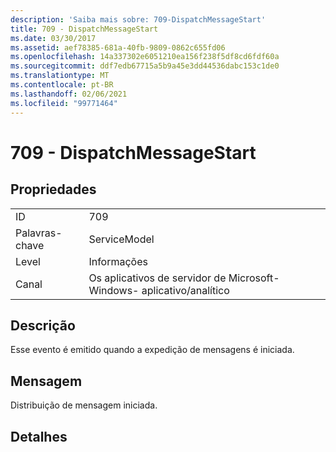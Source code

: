 ```yaml
---
description: 'Saiba mais sobre: 709-DispatchMessageStart'
title: 709 - DispatchMessageStart
ms.date: 03/30/2017
ms.assetid: aef78385-681a-40fb-9809-0862c655fd06
ms.openlocfilehash: 14a337302e6051210ea156f238f5df8cd6fdf60a
ms.sourcegitcommit: ddf7edb67715a5b9a45e3dd44536dabc153c1de0
ms.translationtype: MT
ms.contentlocale: pt-BR
ms.lasthandoff: 02/06/2021
ms.locfileid: "99771464"
---
```

# <a name="709---dispatchmessagestart"></a>709 - DispatchMessageStart

## <a name="properties"></a>Propriedades  
  
|||  
|-|-|  
|ID|709|  
|Palavras-chave|ServiceModel|  
|Level|Informações|  
|Canal|Os aplicativos de servidor de Microsoft-Windows- aplicativo/analítico|  
  
## <a name="description"></a>Descrição  

 Esse evento é emitido quando a expedição de mensagens é iniciada.  
  
## <a name="message"></a>Mensagem  

 Distribuição de mensagem iniciada.  
  
## <a name="details"></a>Detalhes
